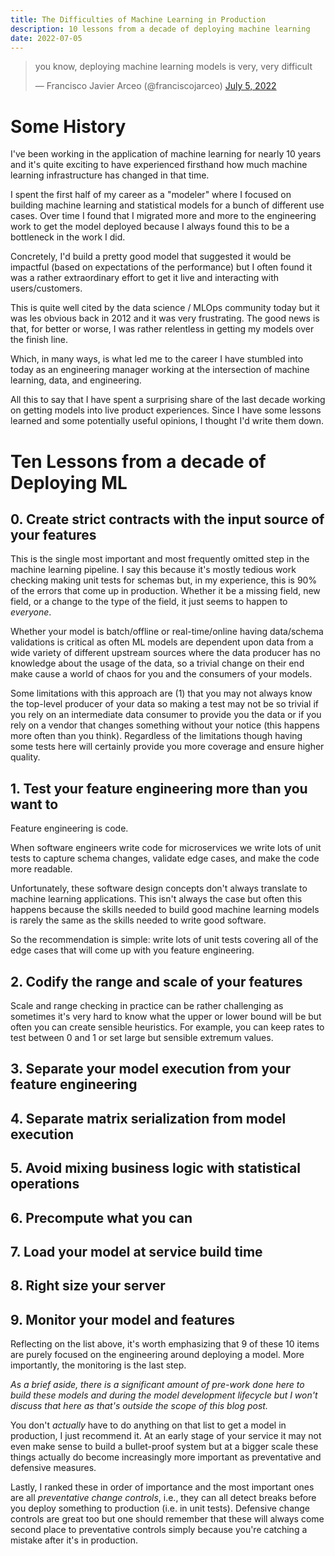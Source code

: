 ```yaml
---
title: The Difficulties of Machine Learning in Production
description: 10 lessons from a decade of deploying machine learning
date: 2022-07-05
---
```



<blockquote class="twitter-tweet"><p lang="en" dir="ltr">you know, deploying machine learning models is very, very difficult</p>&mdash; Francisco Javier Arceo (@franciscojarceo) <a href="https://twitter.com/franciscojarceo/status/1544110672660807680?ref_src=twsrc%5Etfw">July 5, 2022</a></blockquote> <script async src="https://platform.twitter.com/widgets.js" charset="utf-8"></script>


# Some History

I've been working in the application of machine learning for nearly 10 years
and it's quite exciting to have experienced firsthand how much machine learning
infrastructure has changed in that time.

I spent the first half of my career as a "modeler" where I focused on building
machine learning and statistical models for a bunch of different use cases. Over
time I found that I migrated more and more to the engineering work to get the model
deployed because I always found this to be a bottleneck in the work I did.

Concretely, I'd build a pretty good model that suggested it would be impactful
(based on expectations of the performance) but I often found it was a rather
extraordinary effort to get it live and interacting with users/customers.

This is quite well cited by the data science / MLOps community today but it was
les obvious back in 2012 and it was very frustrating. The good news is that, for
better or worse, I was rather relentless in getting my models over the finish line.

Which, in many ways, is what led me to the career I have stumbled into today as
an engineering manager working at the intersection of machine learning, data,
and engineering.

All this to say that I have spent a surprising share of the last decade working
on getting models into live product experiences. Since I have some lessons
learned and some potentially useful opinions, I thought I'd write them down.

# Ten Lessons from a decade of Deploying ML

## 0. Create strict contracts with the input source of your features

This is the single most important and most frequently omitted step in the
machine learning pipeline. I say this because it's mostly tedious work checking
making unit tests for schemas but, in my experience, this is 90% of the errors
that come up in production. Whether it be a missing field, new field, or a change
to the type of the field, it just seems to happen to *everyone*.

Whether your model is batch/offline or real-time/online having data/schema validations
is critical as often ML models are dependent upon data from a wide variety of
different upstream sources where the data producer has no knowledge about the
usage of the data, so a trivial change on their end make cause a world of chaos
for you and the consumers of your models.

Some limitations with this approach are (1) that you may not always know the
top-level producer of your data so making a test may not be so trivial if you
rely on an intermediate data consumer to provide you the data or if you rely on
a vendor that changes something without your notice (this happens more often
than you think). Regardless of the limitations though having some tests here
will certainly provide you more coverage and ensure higher quality.

## 1. Test your feature engineering more than you want to

Feature engineering is code.

When software engineers write code for microservices we write lots of unit 
tests to capture schema changes, validate edge cases, and make the code 
more readable. 

Unfortunately, these software design concepts don't always translate to 
machine learning applications. This isn't always the case but often this happens
because the skills needed to build good machine learning models is rarely
the same as the skills needed to write good software. 

So the recommendation is simple: write lots of unit tests covering all of
the edge cases that will come up with you feature engineering.

## 2. Codify the range and scale of your features

Scale and range checking in practice can be rather challenging as sometimes
it's very hard to know what the upper or lower bound will be but often you can
create sensible heuristics. For example, you can keep rates to test between
0 and 1 or set large but sensible extremum values.

## 3. Separate your model execution from your feature engineering

## 4. Separate matrix serialization from model execution

## 5. Avoid mixing business logic with statistical operations

## 6. Precompute what you can

## 7. Load your model at service build time

## 8. Right size your server

## 9. Monitor your model and features

Reflecting on the list above, it's worth emphasizing that 9 of these 10 items are
purely focused on the engineering around deploying a model. More importantly,
the monitoring is the last step.

*As a brief aside, there is a significant amount of pre-work done here to build
these models and during the model development lifecycle but I won't discuss that here
as that's outside the scope of this blog post.*

You don't *actually* have to do anything on that list to get a model in production,
I just recommend it. At an early stage of your service it may not even make sense
to build a bullet-proof system but at a bigger scale these things actually do become
increasingly more important as preventative and defensive measures.

Lastly, I ranked these in order of importance and the most important ones are
all *preventative change controls*, i.e., they can all detect breaks before you
deploy something to production (i.e. in unit tests). Defensive change controls
are great too but one should remember that these will always come second place
to preventative controls simply because you're catching a mistake after it's in
production.
